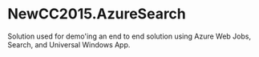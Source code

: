 # NewCC2015.AzureSearch
Solution used for demo'ing an end to end solution using Azure Web Jobs, Search, and Universal Windows App.
